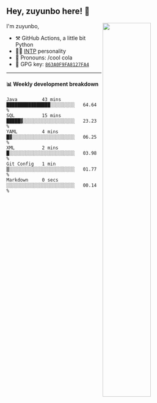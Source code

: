 

## Hey, zuyunbo here! :wave: 
[<img align="right" width="50%" src="https://github-readme-stats.vercel.app/api?username=zuyunbo&theme=dark&show_icons=true">](https://metrics.lecoq.io/ouuan?template=classic)

I'm zuyunbo,

-   :hammer_and_pick: GitHub Actions, a little bit Python
-   :man_scientist: [INTP](https://www.16personalities.com/profiles/3302586f07ca3) personality
-   :man: Pronouns: /cool cola
-   :key: GPG key: [`863A0F9FA8127FA4`](https://github.com/zuyunbo.gpg)

---

#### :bar_chart: Weekly development breakdown
<!--START_SECTION:waka-->

```text
Java         43 mins         ████████████████░░░░░░░░░   64.64 %
SQL          15 mins         █████▓░░░░░░░░░░░░░░░░░░░   23.23 %
YAML         4 mins          █▓░░░░░░░░░░░░░░░░░░░░░░░   06.25 %
XML          2 mins          █░░░░░░░░░░░░░░░░░░░░░░░░   03.98 %
Git Config   1 min           ▒░░░░░░░░░░░░░░░░░░░░░░░░   01.77 %
Markdown     0 secs          ░░░░░░░░░░░░░░░░░░░░░░░░░   00.14 %
```

<!--END_SECTION:waka-->

